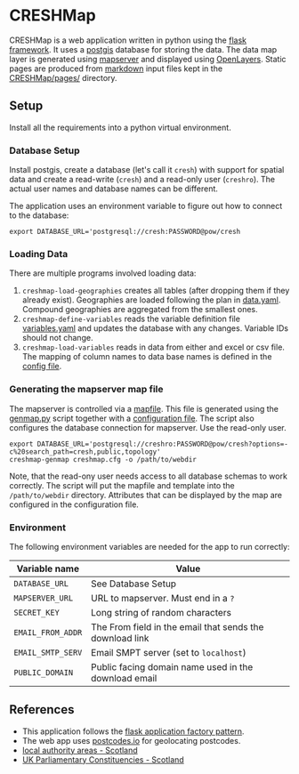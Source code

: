 # CRESHMap
CRESHMap is a web application written in python using the [flask framework](https://flask.palletsprojects.com/en/2.1.x/). It uses a [postgis](https://postgis.net/) database for storing the data. The data map layer is generated using [mapserver](https://mapserver.org/) and displayed using [OpenLayers](https://openlayers.org/). Static pages are produced from [markdown](https://www.markdownguide.org/basic-syntax/) input files kept in the [CRESHMap/pages/](CRESHMap/pages/) directory.

## Setup
Install all the requirements into a python virtual environment.

### Database Setup
Install postgis, create a database (let's call it `cresh`) with support for spatial data and create a read-write (`cresh`) and a read-only user (`creshro`). The actual user names and database names can be different. 

The application uses an environment variable to figure out how to connect to the database:
```
export DATABASE_URL='postgresql://cresh:PASSWORD@pow/cresh
```

### Loading Data
There are multiple programs involved loading data:
1. `creshmap-load-geographies` creates all tables (after dropping them if they already exist). Geographies are loaded following the plan in [data.yaml](data.yaml). Compound geographies are aggregated from the smallest ones.
2. `creshmap-define-variables` reads the variable definition file [variables.yaml](variables.yaml) and updates the database with any changes. Variable IDs should not change.
3. `creshmap-load-variables` reads in data from either and excel or csv file. The mapping of column names to data base names is defined in the [config file](varmapping1.yml).

### Generating the mapserver map file
The mapserver is controlled via a [mapfile](https://mapserver.org/mapfile/index.html). This file is generated using the [genmap.py](genmap.py) script together with a [configuration file](creshmap.cfg). The script also configures the database connection for mapserver. Use the read-only user.

```
export DATABASE_URL='postgresql://creshro:PASSWORD@pow/cresh?options=-c%20search_path=cresh,public,topology'
creshmap-genmap creshmap.cfg -o /path/to/webdir
```

Note, that the read-ony user needs access to all database schemas to work correctly. The script will put the mapfile and template into the `/path/to/webdir` directory. Attributes that can be displayed by the map are configured in the configuration file.

### Environment

The following environment variables are needed for the app to run correctly:

| Variable name     | Value                                                    |
|-------------------|----------------------------------------------------------|
| `DATABASE_URL`    | See Database Setup                                       |
| `MAPSERVER_URL`   | URL to mapserver. Must end in a `?`                      |
| `SECRET_KEY`      | Long string of random characters                         |
| `EMAIL_FROM_ADDR` | The From field in the email that sends the download link |
| `EMAIL_SMTP_SERV` | Email SMPT server (set to `localhost`)                   |
| `PUBLIC_DOMAIN`   | Public facing domain name used in the download email     |

## References
 * This application follows the [flask application factory pattern](https://hackersandslackers.com/flask-application-factory/).
 * The web app uses [postcodes.io](https://postcodes.io/) for geolocating postcodes.
 * [local authority areas - Scotland]( https://spatialdata.gov.scot/geonetwork/srv/api/records/1cd57ea6-8d6e-412b-a9dd-d1c89a80ad62)
 * [UK Parliamentary Constituencies - Scotland](https://spatialdata.gov.scot/geonetwork/srv/api/records/8d1a56f5-a943-42ad-8cff-c808a50b8f10)

